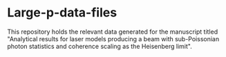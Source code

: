 # Large-p-data-files
This repository holds the relevant data generated for the manuscript titled "Analytical results for laser models producing a beam with sub-Poissonian photon statistics and coherence scaling as the Heisenberg limit".
